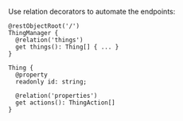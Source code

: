 Use relation decorators to automate the endpoints:

```
@restObjectRoot('/')
ThingManager {
  @relation('things')
  get things(): Thing[] { ... }
}

Thing {
  @property
  readonly id: string;

  @relation('properties')
  get actions(): ThingAction[]
}
```
